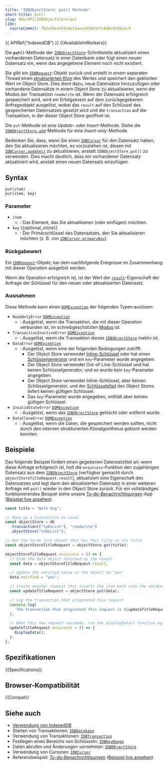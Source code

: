 ```yaml
---
title: "IDBObjectStore: put() Methode"
short-title: put()
slug: Web/API/IDBObjectStore/put
l10n:
  sourceCommit: 702cd9e4d2834e13aea345943efc8d0c03d92ec9
---
```


{{ APIRef("IndexedDB") }} {{AvailableInWorkers}}

Die **`put()`**-Methode der [`IDBObjectStore`](/de/docs/Web/API/IDBObjectStore)-Schnittstelle aktualisiert einen vorhandenen Datensatz in einer Datenbank oder fügt einen neuen Datensatz ein, wenn das angegebene Element noch nicht existiert.

Sie gibt ein [`IDBRequest`](/de/docs/Web/API/IDBRequest)-Objekt zurück und erstellt in einem separaten Thread einen [strukturierten Klon](https://html.spec.whatwg.org/multipage/common-dom-interfaces.html#structured-clone) des Wertes und speichert den geklonten Wert im Object Store. Dies dient dazu, neue Datensätze hinzuzufügen oder vorhandene Datensätze in einem Object Store zu aktualisieren, wenn der Modus der Transaktion `readwrite` ist. Wenn der Datensatz erfolgreich gespeichert wird, wird ein Erfolgsevent auf dem zurückgegebenen Anfrageobjekt ausgelöst, wobei das `result` auf den Schlüssel des gespeicherten Datensatzes gesetzt wird und die `transaction` auf die Transaktion, in der dieser Object Store geöffnet ist.

Die `put`-Methode ist eine _Update- oder Insert_-Methode.
Siehe die [`IDBObjectStore.add`](/de/docs/Web/API/IDBObjectStore/add)-Methode für eine _Insert-only_-Methode.

Bedenken Sie, dass, wenn Sie einen [`IDBCursor`](/de/docs/Web/API/IDBCursor) für den Datensatz haben, den Sie aktualisieren möchten, es vorzuziehen ist, diesen mit [`IDBCursor.update()`](/de/docs/Web/API/IDBCursor/update) zu aktualisieren, anstatt `IDBObjectStore.put()` zu verwenden. Dies macht deutlich, dass ein vorhandener Datensatz aktualisiert wird, anstatt einen neuen Datensatz einzufügen.

## Syntax

```js-nolint
put(item)
put(item, key)
```

### Parameter

- `item`
  - : Das Element, das Sie aktualisieren (oder einfügen) möchten.
- `key` {{optional_inline}}
  - : Der Primärschlüssel des Datensatzes, den Sie aktualisieren möchten (z. B. von [`IDBCursor.primaryKey`](/de/docs/Web/API/IDBCursor/primaryKey)).

### Rückgabewert

Ein [`IDBRequest`](/de/docs/Web/API/IDBRequest)-Objekt, bei dem nachfolgende Ereignisse im Zusammenhang mit dieser Operation ausgelöst werden.

Wenn die Operation erfolgreich ist, ist der Wert der [`result`](/de/docs/Web/API/IDBRequest/result)-Eigenschaft der Anfrage der Schlüssel für den neuen oder aktualisierten Datensatz.

### Ausnahmen

Diese Methode kann einen [`DOMException`](/de/docs/Web/API/DOMException) der folgenden Typen auslösen:

- `ReadOnlyError` [`DOMException`](/de/docs/Web/API/DOMException)
  - : Ausgelöst, wenn die Transaktion, die mit dieser Operation verbunden ist, im schreibgeschützten <a href="/de/docs/Web/API/IDBTransaction#mode_constants">Modus</a> ist.
- `TransactionInactiveError` [`DOMException`](/de/docs/Web/API/DOMException)
  - : Ausgelöst, wenn die Transaktion dieses [`IDBObjectStore`](/de/docs/Web/API/IDBObjectStore) inaktiv ist.
- `DataError` [`DOMException`](/de/docs/Web/API/DOMException)
  - : Ausgelöst, wenn eine der folgenden Bedingungen zutrifft:
    - Der Object Store verwendet [Inline-Schlüssel](/de/docs/Web/API/IndexedDB_API/Basic_Terminology#in-line_key) oder hat einen [Schlüsselgenerator](/de/docs/Web/API/IndexedDB_API/Basic_Terminology#key_generator) und ein `key`-Parameter wurde angegeben.
    - Der Object Store verwendet Out-of-Line-Schlüssel und hat keinen Schlüsselgenerator, und es wurde kein `key`-Parameter angegeben.
    - Der Object Store verwendet Inline-Schlüssel, aber keinen Schlüsselgenerator, und der [Schlüsselpfad](/de/docs/Web/API/IndexedDB_API/Basic_Terminology#key_path) des Object Stores liefert keinen gültigen Schlüssel.
    - Das `key`-Parameter wurde angegeben, enthält aber keinen gültigen Schlüssel.
- `InvalidStateError` [`DOMException`](/de/docs/Web/API/DOMException)
  - : Ausgelöst, wenn das [`IDBObjectStore`](/de/docs/Web/API/IDBObjectStore) gelöscht oder entfernt wurde.
- `DataCloneError` [`DOMException`](/de/docs/Web/API/DOMException)
  - : Ausgelöst, wenn die Daten, die gespeichert werden sollten, nicht durch den internen strukturierten Klonalgorithmus geklont werden konnten.

## Beispiele

Das folgende Beispiel fordert einen gegebenen Datensatztitel an; wenn diese Anfrage erfolgreich ist, holt die `onsuccess`-Funktion den zugehörigen Datensatz aus dem [`IDBObjectStore`](/de/docs/Web/API/IDBObjectStore) (verfügbar gemacht durch `objectStoreTitleRequest.result`), aktualisiert eine Eigenschaft des Datensatzes und legt dann den aktualisierten Datensatz in einer weiteren Anfrage mit `put()` wieder in den Object Store zurück. Für ein vollständiges funktionierendes Beispiel siehe unsere [To-do-Benachrichtigungen](https://github.com/mdn/dom-examples/tree/main/to-do-notifications)-App ([Beispiel live ansehen](https://mdn.github.io/dom-examples/to-do-notifications/)).

```js
const title = "Walk dog";

// Open up a transaction as usual
const objectStore = db
  .transaction(["toDoList"], "readwrite")
  .objectStore("toDoList");

// Get the to-do list object that has this title as its title
const objectStoreTitleRequest = objectStore.get(title);

objectStoreTitleRequest.onsuccess = () => {
  // Grab the data object returned as the result
  const data = objectStoreTitleRequest.result;

  // Update the notified value in the object to "yes"
  data.notified = "yes";

  // Create another request that inserts the item back into the database
  const updateTitleRequest = objectStore.put(data);

  // Log the transaction that originated this request
  console.log(
    `The transaction that originated this request is ${updateTitleRequest.transaction}`,
  );

  // When this new request succeeds, run the displayData() function again to update the display
  updateTitleRequest.onsuccess = () => {
    displayData();
  };
};
```

## Spezifikationen

{{Specifications}}

## Browser-Kompatibilität

{{Compat}}

## Siehe auch

- [Verwendung von IndexedDB](/de/docs/Web/API/IndexedDB_API/Using_IndexedDB)
- Starten von Transaktionen: [`IDBDatabase`](/de/docs/Web/API/IDBDatabase)
- Verwendung von Transaktionen: [`IDBTransaction`](/de/docs/Web/API/IDBTransaction)
- Festlegen eines Bereichs von Schlüsseln: [`IDBKeyRange`](/de/docs/Web/API/IDBKeyRange)
- Daten abrufen und Änderungen vornehmen: [`IDBObjectStore`](/de/docs/Web/API/IDBObjectStore)
- Verwendung von Cursoren: [`IDBCursor`](/de/docs/Web/API/IDBCursor)
- Referenzbeispiel: [To-do-Benachrichtigungen](https://github.com/mdn/dom-examples/tree/main/to-do-notifications) ([Beispiel live ansehen](https://mdn.github.io/dom-examples/to-do-notifications/)).

